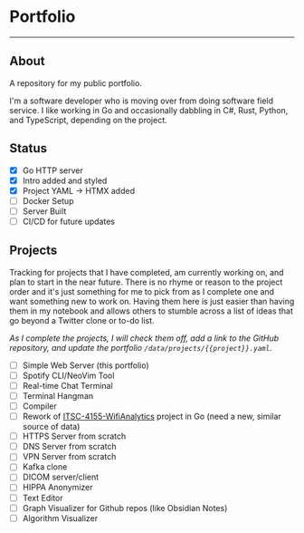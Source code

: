 # Portfolio
---

## About

A repository for my public portfolio.

I'm a software developer who is moving over from doing software field service. I like working in Go and occasionally dabbling in C#, Rust, Python, and TypeScript, depending on the project.

## Status

- [x] Go HTTP server
- [x] Intro added and styled
- [x] Project YAML -> HTMX added
- [ ] Docker Setup
- [ ] Server Built
- [ ] CI/CD for future updates

## Projects

Tracking for projects that I have completed, am currently working on, and plan to start in the near future. There is no rhyme or reason to the project order and it's just something for me to pick from as I complete one and want something new to work on. Having them here is just easier than having them in my notebook and allows others to stumble across a list of ideas that go beyond a Twitter clone or to-do list. 

_As I complete the projects, I will check them off, add a link to the GitHub repository, and update the portfolio `/data/projects/{{project}}.yaml`._

- [ ] Simple Web Server (this portfolio)
- [ ] Spotify CLI/NeoVim Tool
- [ ] Real-time Chat Terminal
- [ ] Terminal Hangman
- [ ] Compiler
- [ ] Rework of [ITSC-4155-WifiAnalytics](https://github.com/chrisgbradley/ITSC4155-WiFiAnalytics) project in Go (need a new, similar source of data)
- [ ] HTTPS Server from scratch
- [ ] DNS Server from scratch
- [ ] VPN Server from scratch
- [ ] Kafka clone
- [ ] DICOM server/client
- [ ] HIPPA Anonymizer
- [ ] Text Editor
- [ ] Graph Visualizer for Github repos (like Obsidian Notes)
- [ ] Algorithm Visualizer
